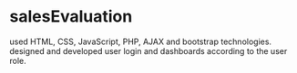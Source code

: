 # salesEvaluation
used HTML, CSS, JavaScript, PHP, AJAX and bootstrap technologies.
designed and developed user login and dashboards according to the user role.
